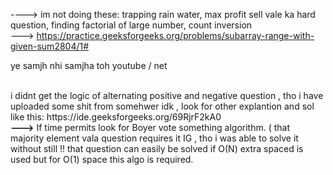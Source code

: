 ----> im not doing these: trapping rain water, max profit sell vale ka hard question, finding factorial of large number, count inversion
<br>
---> https://practice.geeksforgeeks.org/problems/subarray-range-with-given-sum2804/1#

ye samjh nhi samjha toh youtube / net

<br>
i didnt get the logic of alternating positive and negative question , tho i have uploaded some shit from somehwer idk , look for other explantion and sol
like this: https://ide.geeksforgeeks.org/69RjrF2kA0
<br>
<b>---></b> If time permits look for Boyer vote something algorithm. ( that majority element vala question requires it IG , tho i was able to solve it without still !! that question can easily be solved if  O(N) extra spaced is used but for O(1) space this algo is required.
